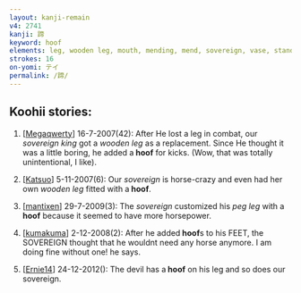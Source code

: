 ```yaml
---
layout: kanji-remain
v4: 2741
kanji: 蹄
keyword: hoof
elements: leg, wooden leg, mouth, mending, mend, sovereign, vase, stand up, apron, crown, towel
strokes: 16
on-yomi: テイ
permalink: /蹄/
---
```


## Koohii stories: 

1) [<a href="http://kanji.koohii.com/profile/Megaqwerty">Megaqwerty</a>] 16-7-2007(42): After He lost a leg in combat, our <em>sovereign king</em> got a <em>wooden leg</em> as a replacement. Since He thought it was a little boring, he added a<strong> hoof</strong> for kicks. (Wow, that was totally unintentional, I like).

2) [<a href="http://kanji.koohii.com/profile/Katsuo">Katsuo</a>] 5-11-2007(6): Our <em>sovereign</em> is horse-crazy and even had her own <em>wooden leg</em> fitted with a<strong> hoof</strong>.

3) [<a href="http://kanji.koohii.com/profile/mantixen">mantixen</a>] 29-7-2009(3): The <em>sovereign</em> customized his <em>peg leg</em> with a<strong> hoof</strong> because it seemed to have more horsepower.

4) [<a href="http://kanji.koohii.com/profile/kumakuma">kumakuma</a>] 2-12-2008(2): After he added<strong> hoof</strong>s to his FEET, the SOVEREIGN thought that he wouldnt need any horse anymore. I am doing fine without one! he says.

5) [<a href="http://kanji.koohii.com/profile/Ernie14">Ernie14</a>] 24-12-2012(): The devil has a<strong> hoof</strong> on his leg and so does our sovereign.

